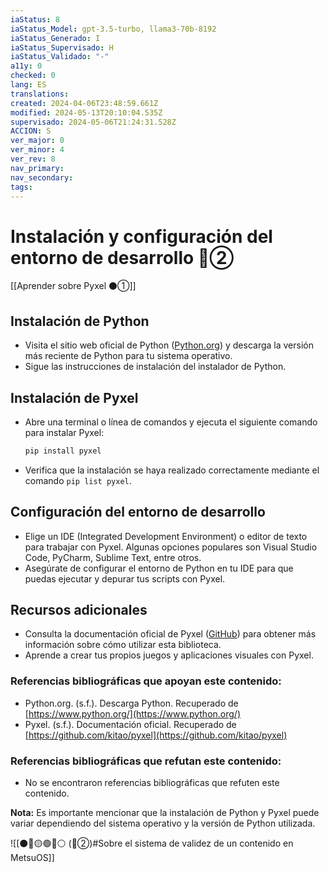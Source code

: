 ```yaml
---
iaStatus: 8
iaStatus_Model: gpt-3.5-turbo, llama3-70b-8192
iaStatus_Generado: I
iaStatus_Supervisado: H
iaStatus_Validado: "-"
a11y: 0
checked: 0
lang: ES
translations: 
created: 2024-04-06T23:48:59.661Z
modified: 2024-05-13T20:10:04.535Z
supervisado: 2024-05-06T21:24:31.528Z
ACCION: S
ver_major: 0
ver_minor: 4
ver_rev: 8
nav_primary: 
nav_secondary: 
tags:
---
```

# Instalación y configuración del entorno de desarrollo 🔴②

[[Aprender sobre Pyxel  ⚫①]]

## Instalación de Python

- Visita el sitio web oficial de Python ([Python.org](https://www.python.org/)) y descarga la versión más reciente de Python para tu sistema operativo.
- Sigue las instrucciones de instalación del instalador de Python.

## Instalación de Pyxel

- Abre una terminal o línea de comandos y ejecuta el siguiente comando para instalar Pyxel:
  ```bash
  pip install pyxel
  ```
- Verifica que la instalación se haya realizado correctamente mediante el comando `pip list pyxel`.

## Configuración del entorno de desarrollo

- Elige un IDE (Integrated Development Environment) o editor de texto para trabajar con Pyxel. Algunas opciones populares son Visual Studio Code, PyCharm, Sublime Text, entre otros.
- Asegúrate de configurar el entorno de Python en tu IDE para que puedas ejecutar y depurar tus scripts con Pyxel.

## Recursos adicionales

- Consulta la documentación oficial de Pyxel ([GitHub](https://github.com/kitao/pyxel)) para obtener más información sobre cómo utilizar esta biblioteca.
- Aprende a crear tus propios juegos y aplicaciones visuales con Pyxel.

### Referencias bibliográficas que apoyan este contenido:

- Python.org. (s.f.). Descarga Python. Recuperado de [https://www.python.org/](https://www.python.org/)
- Pyxel. (s.f.). Documentación oficial. Recuperado de [https://github.com/kitao/pyxel](https://github.com/kitao/pyxel)

### Referencias bibliográficas que refutan este contenido:

- No se encontraron referencias bibliográficas que refuten este contenido.

**Nota:** Es importante mencionar que la instalación de Python y Pyxel puede variar dependiendo del sistema operativo y la versión de Python utilizada.

![[⚫🔴🟡🟢🔵⚪ (🔴②)#Sobre el sistema de validez de un contenido en MetsuOS]]